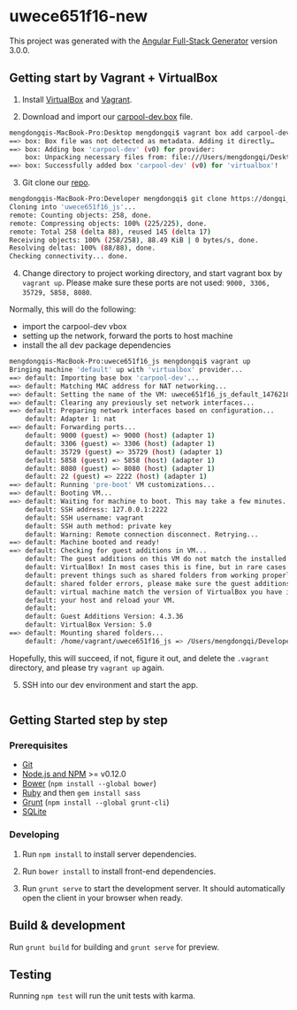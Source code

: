 # uwece651f16-new

This project was generated with the [Angular Full-Stack Generator](https://github.com/DaftMonk/generator-angular-fullstack) version 3.0.0.

## Getting start by Vagrant + VirtualBox
1. Install [VirtualBox](https://www.virtualbox.org) and [Vagrant](https://www.vagrantup.com/).

2. Download and import our [carpool-dev.box]() file. 
```bash
mengdongqis-MacBook-Pro:Desktop mengdongqi$ vagrant box add carpool-dev carpool-dev.box
==> box: Box file was not detected as metadata. Adding it directly…
==> box: Adding box 'carpool-dev' (v0) for provider: 
    box: Unpacking necessary files from: file:///Users/mengdongqi/Desktop/carpool-dev.box
==> box: Successfully added box 'carpool-dev' (v0) for 'virtualbox'!
```

3. Git clone our [repo](https://bitbucket.org/uwece651f16/uwece651f16_js). 
```bash
mengdongqis-MacBook-Pro:Developer mengdongqi$ git clone https://dongqi_meng@bitbucket.org/uwece651f16/uwece651f16_js.git 
Cloning into 'uwece651f16_js'...
remote: Counting objects: 258, done.
remote: Compressing objects: 100% (225/225), done.
remote: Total 258 (delta 88), reused 145 (delta 17)
Receiving objects: 100% (258/258), 88.49 KiB | 0 bytes/s, done.
Resolving deltas: 100% (88/88), done.
Checking connectivity... done.
```

4. Change directory to project working directory, and start vagrant box by `vagrant up`. 
Please make sure these ports are not used: `9000, 3306, 35729, 5858, 8080`.     

Normally, this will do the following:
  - import the carpool-dev vbox
  - setting up the network, forward the ports to host machine  
  - install the all dev package dependencies 

```bash
mengdongqis-MacBook-Pro:uwece651f16_js mengdongqi$ vagrant up 
Bringing machine 'default' up with 'virtualbox' provider...
==> default: Importing base box 'carpool-dev'...
==> default: Matching MAC address for NAT networking...
==> default: Setting the name of the VM: uwece651f16_js_default_1476210577303_17584
==> default: Clearing any previously set network interfaces...
==> default: Preparing network interfaces based on configuration...
    default: Adapter 1: nat
==> default: Forwarding ports...
    default: 9000 (guest) => 9000 (host) (adapter 1)
    default: 3306 (guest) => 3306 (host) (adapter 1)
    default: 35729 (guest) => 35729 (host) (adapter 1)
    default: 5858 (guest) => 5858 (host) (adapter 1)
    default: 8080 (guest) => 8080 (host) (adapter 1)
    default: 22 (guest) => 2222 (host) (adapter 1)
==> default: Running 'pre-boot' VM customizations...
==> default: Booting VM...
==> default: Waiting for machine to boot. This may take a few minutes...
    default: SSH address: 127.0.0.1:2222
    default: SSH username: vagrant
    default: SSH auth method: private key
    default: Warning: Remote connection disconnect. Retrying...
==> default: Machine booted and ready!
==> default: Checking for guest additions in VM...
    default: The guest additions on this VM do not match the installed version of
    default: VirtualBox! In most cases this is fine, but in rare cases it can
    default: prevent things such as shared folders from working properly. If you see
    default: shared folder errors, please make sure the guest additions within the
    default: virtual machine match the version of VirtualBox you have installed on
    default: your host and reload your VM.
    default: 
    default: Guest Additions Version: 4.3.36
    default: VirtualBox Version: 5.0
==> default: Mounting shared folders...
    default: /home/vagrant/uwece651f16_js => /Users/mengdongqi/Developer/uwece651f16_js
```    

Hopefully, this will succeed, if not, figure it out, and delete the `.vagrant` directory, and please try `vagrant up` again.

5. SSH into our dev environment and start the app. 
```bash

```

## Getting Started step by step

### Prerequisites

- [Git](https://git-scm.com/)
- [Node.js and NPM](nodejs.org) >= v0.12.0
- [Bower](bower.io) (`npm install --global bower`)
- [Ruby](https://www.ruby-lang.org) and then `gem install sass`
- [Grunt](http://gruntjs.com/) (`npm install --global grunt-cli`)
- [SQLite](https://www.sqlite.org/quickstart.html)

### Developing

1. Run `npm install` to install server dependencies.

2. Run `bower install` to install front-end dependencies.

3. Run `grunt serve` to start the development server. It should automatically open the client in your browser when ready.

## Build & development

Run `grunt build` for building and `grunt serve` for preview.

## Testing

Running `npm test` will run the unit tests with karma.
